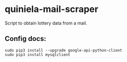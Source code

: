# quiniela-mail-scraper
Script to obtain  lottery data from a mail.

## Config docs:

```
sudo pip3 install --upgrade google-api-python-client
sudo pip3 install mysqlclient
```

